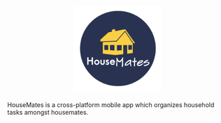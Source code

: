 <img src="./src/assets/HouseMates_Logo_Circle_01.png"
     alt="Logo"
     width="200"
     height="200"
     style= "margin: 10px auto 20px; display: block; height: 100; width: 100;"     
/>

HouseMates is a cross-platform mobile app which organizes household tasks
amongst housemates.
